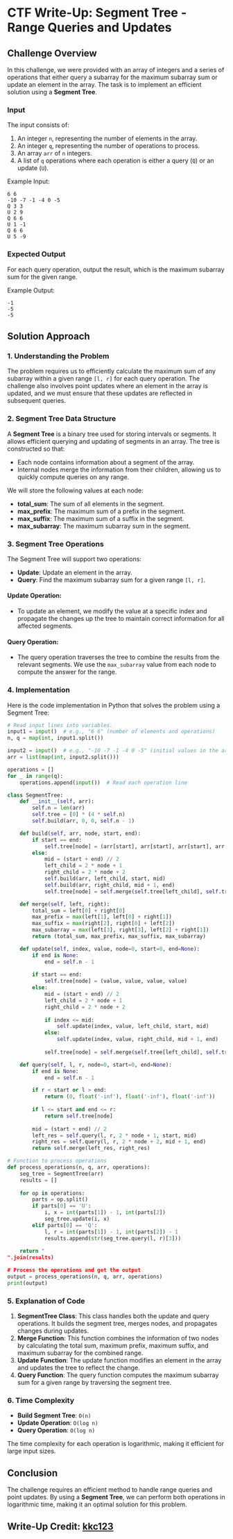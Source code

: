 
# CTF Write-Up: Segment Tree - Range Queries and Updates

## Challenge Overview
In this challenge, we were provided with an array of integers and a series of operations that either query a subarray for the maximum subarray sum or update an element in the array. The task is to implement an efficient solution using a **Segment Tree**.

### Input

The input consists of:
1. An integer `n`, representing the number of elements in the array.
2. An integer `q`, representing the number of operations to process.
3. An array `arr` of `n` integers.
4. A list of `q` operations where each operation is either a query (`Q`) or an update (`U`).

Example Input:
```
6 6
-10 -7 -1 -4 0 -5
Q 3 3
U 2 9
Q 6 6
U 1 -1
Q 6 6
U 5 -9
```

### Expected Output
For each query operation, output the result, which is the maximum subarray sum for the given range.

Example Output:
```
-1
-5
-5
```

## Solution Approach

### 1. **Understanding the Problem**
The problem requires us to efficiently calculate the maximum sum of any subarray within a given range `[l, r]` for each query operation. The challenge also involves point updates where an element in the array is updated, and we must ensure that these updates are reflected in subsequent queries.

### 2. **Segment Tree Data Structure**
A **Segment Tree** is a binary tree used for storing intervals or segments. It allows efficient querying and updating of segments in an array. The tree is constructed so that:
- Each node contains information about a segment of the array.
- Internal nodes merge the information from their children, allowing us to quickly compute queries on any range.

We will store the following values at each node:
- **total_sum**: The sum of all elements in the segment.
- **max_prefix**: The maximum sum of a prefix in the segment.
- **max_suffix**: The maximum sum of a suffix in the segment.
- **max_subarray**: The maximum subarray sum in the segment.

### 3. **Segment Tree Operations**
The Segment Tree will support two operations:
- **Update**: Update an element in the array.
- **Query**: Find the maximum subarray sum for a given range `[l, r]`.

#### Update Operation:
- To update an element, we modify the value at a specific index and propagate the changes up the tree to maintain correct information for all affected segments.

#### Query Operation:
- The query operation traverses the tree to combine the results from the relevant segments. We use the `max_subarray` value from each node to compute the answer for the range.

### 4. **Implementation**

Here is the code implementation in Python that solves the problem using a Segment Tree:

```python
# Read input lines into variables.
input1 = input()  # e.g., "6 6" (number of elements and operations)
n, q = map(int, input1.split())

input2 = input()  # e.g., "-10 -7 -1 -4 0 -5" (initial values in the array)
arr = list(map(int, input2.split()))

operations = []
for _ in range(q):
    operations.append(input())  # Read each operation line

class SegmentTree:
    def __init__(self, arr):
        self.n = len(arr)
        self.tree = [0] * (4 * self.n)
        self.build(arr, 0, 0, self.n - 1)

    def build(self, arr, node, start, end):
        if start == end:
            self.tree[node] = (arr[start], arr[start], arr[start], arr[start])
        else:
            mid = (start + end) // 2
            left_child = 2 * node + 1
            right_child = 2 * node + 2
            self.build(arr, left_child, start, mid)
            self.build(arr, right_child, mid + 1, end)
            self.tree[node] = self.merge(self.tree[left_child], self.tree[right_child])

    def merge(self, left, right):
        total_sum = left[0] + right[0]
        max_prefix = max(left[1], left[0] + right[1])
        max_suffix = max(right[2], right[0] + left[2])
        max_subarray = max(left[3], right[3], left[2] + right[1])
        return (total_sum, max_prefix, max_suffix, max_subarray)

    def update(self, index, value, node=0, start=0, end=None):
        if end is None:
            end = self.n - 1
        
        if start == end:
            self.tree[node] = (value, value, value, value)
        else:
            mid = (start + end) // 2
            left_child = 2 * node + 1
            right_child = 2 * node + 2
            
            if index <= mid:
                self.update(index, value, left_child, start, mid)
            else:
                self.update(index, value, right_child, mid + 1, end)
            
            self.tree[node] = self.merge(self.tree[left_child], self.tree[right_child])

    def query(self, l, r, node=0, start=0, end=None):
        if end is None:
            end = self.n - 1

        if r < start or l > end:
            return (0, float('-inf'), float('-inf'), float('-inf'))
        
        if l <= start and end <= r:
            return self.tree[node]
        
        mid = (start + end) // 2
        left_res = self.query(l, r, 2 * node + 1, start, mid)
        right_res = self.query(l, r, 2 * node + 2, mid + 1, end)
        return self.merge(left_res, right_res)

# Function to process operations
def process_operations(n, q, arr, operations):
    seg_tree = SegmentTree(arr)
    results = []
    
    for op in operations:
        parts = op.split()
        if parts[0] == 'U':
            i, x = int(parts[1]) - 1, int(parts[2])
            seg_tree.update(i, x)
        elif parts[0] == 'Q':
            l, r = int(parts[1]) - 1, int(parts[2]) - 1
            results.append(str(seg_tree.query(l, r)[3]))
    
    return "
".join(results)

# Process the operations and get the output
output = process_operations(n, q, arr, operations)
print(output)
```

### 5. **Explanation of Code**
1. **SegmentTree Class**: This class handles both the update and query operations. It builds the segment tree, merges nodes, and propagates changes during updates.
2. **Merge Function**: This function combines the information of two nodes by calculating the total sum, maximum prefix, maximum suffix, and maximum subarray for the combined range.
3. **Update Function**: The update function modifies an element in the array and updates the tree to reflect the change.
4. **Query Function**: The query function computes the maximum subarray sum for a given range by traversing the segment tree.

### 6. **Time Complexity**
- **Build Segment Tree**: `O(n)`
- **Update Operation**: `O(log n)`
- **Query Operation**: `O(log n)`

The time complexity for each operation is logarithmic, making it efficient for large input sizes.

## Conclusion

The challenge requires an efficient method to handle range queries and point updates. By using a **Segment Tree**, we can perform both operations in logarithmic time, making it an optimal solution for this problem.

## Write-Up Credit: [kkc123](https://ctf.hackthebox.com/user/profile/606424)